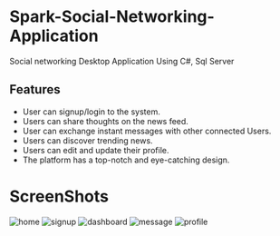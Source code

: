 # Spark-Social-Networking-Application
Social networking Desktop Application Using C#, Sql Server

## Features
- User can signup/login to the system.
- Users can share thoughts on the news feed.
- User can exchange instant messages with other connected Users.
- Users can discover trending news.
- Users can edit and update their profile.
- The platform has a top-notch and eye-catching design.

# ScreenShots
![home](https://github.com/majadul-007/Spark-Social-Networking-Application/assets/34804043/935465f6-b739-4375-8d7d-27fb0d69b02e)
![signup](https://github.com/majadul-007/Spark-Social-Networking-Application/assets/34804043/bece57aa-7232-478b-90a6-9413e747679b)
![dashboard](https://github.com/majadul-007/Spark-Social-Networking-Application/assets/34804043/38312449-2438-4df2-8520-10eb240c1eec)
![message](https://github.com/majadul-007/Spark-Social-Networking-Application/assets/34804043/f3a0be45-2bc8-4eaa-86fa-7cf98ed0d96f)
![profile](https://github.com/majadul-007/Spark-Social-Networking-Application/assets/34804043/4f287d76-9381-4c11-9589-4e1bb825c19e)

